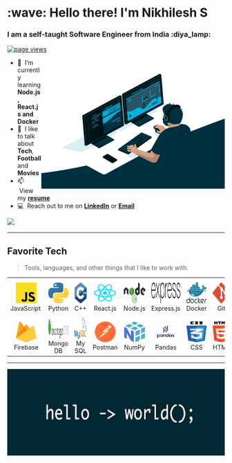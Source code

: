 <h1 align="left" id="macropower-title">:wave: Hello there! I'm Nikhilesh S</h1>
<h3 align="left">I am a self-taught Software Engineer from India :diya_lamp:</h3>
<!--<h4 align="left">I am currently interning at Mad Street Den 🌻 </h4>-->
<p>  </p>

<p align="left">
  <a href="https://github.com/NikhileshJr08">
    <img src="https://komarev.com/ghpvc/?username=NikhileshJr08" alt="page views" />
  </a>
</p>

<img align="right" alt="GIF" src="./img/code.gif?raw=true" width="425" height="300" />

- :seedling: &nbsp;I’m currently learning **Node.js, React.js and Docker**
- :speech_balloon: &nbsp;I like to talk about **Tech**, **Football** and **Movies**  
- :mailbox: &nbsp;View my **[resume]**
- :computer: &nbsp;Reach out to me on **[LinkedIn]** or **[Email]**

<img src = "https://github-readme-streak-stats.herokuapp.com?user=NikhileshJr08&theme=dark&hide_border=true" width = 400>

---

<h2 align="left" id="macropower-tech">Favorite Tech</h2>

> Tools, languages, and other things that I like to work with.

<table>
  <tr>
    <td align="center" width="115">
      <a href="#macropower-tech">
        <img src="./img/javascriptlogo.png" width="48" height="48" alt="C#" />
      </a>
      <br>JavaScript&nbsp;
    </td>
    <td align="center" width="115">
      <a href="#macropower-tech">
        <img src="./img/pythonlogo.png" width="48" height="48" alt="Python" />
      </a>
      <br>Python
    </td>
    <td align="center" width="115">
      <a href="#macropower-tech">
        <img src="./img/clogo.png" width="48" height="48" alt="Golang" />
      </a>
      <br>C++
    </td>
    <td align="center" width="115">
      <a href="#macropower-tech">
        <img src="./img/ReactJsLogo.png" width="55" height="48" alt="Jsonnet" />
      </a>
      <br>React.js
    </td>
    <td align="center" width="115">
      <a href="#macropower-tech">
        <img src="./img/nodejslogo.png" width="65" height="48" alt="Jsonnet" />
      </a>
      <br>Node.js
    </td>
    <td align="center" width="115">
      <a href="#macropower-tech">
        <img src="./img/expressjslogo.png" width="85" height="48" alt="TypeScript" />
      </a>
      <br>Express.js
    </td>
    <td align="center" width="115">
      <a href="#macropower-tech">
        <img src="./img/dockerlogo.png" width="48" height="48" alt="JavaScript" />
      </a>
      <br>Docker
    </td>
    <td align="center" width="115">
      <a href="#macropower-tech" >
        <img src="./img/gitlogo.png" width="48" height="48" alt="React" />
      </a>
      <br>Git
    </td>
    <td align="center" width="115">
      <a href="#macropower-tech">
        <img src="./img/flasklogo.png" width="48" height="48" alt="Bootstrap" />
      </a>
      <br>flask
    </td>
    <td align="center" width="115">
      <a href="#macropower-tech">
        <img src="./img/socketiologo.png" width="48" height="48" alt="Sass" />
      </a>
      <br>Socket-io
    </td>
  </tr>
  <tr>
    <td align="center" width="96"> 
      <a href="#macropower-tech" >
        <img src="./img/firebaselogo.png" width="48" height="48" alt="Docker" />
      </a>
      <br>Firebase
    </td>
    <td align="center" width="96">
      <a href="#macropower-tech" >
        <img src="./img/mongodblogo.png" width="85" height="48" alt="Kubernetes" />
      </a>
      <br>Mongo DB
    </td>
    <td align="center"  width="96">
      <a href="#macropower-tech">
        <img src="./img/MySQLlogo.png" width="48" height="48" alt="Debian" />
      </a>
      <br>My SQL
    </td>
    <td align="center"  width="96">
      <a href="#macropower-tech">
        <img src="./img/postmanlogo.svg" width="48" height="48" alt="RHEL" />
      </a>
      <br>Postman
    </td>
    <td align="center" width="96">
      <a href="#macropower-tech">
        <img src="./img/numpylogo.png" width="48" height="48" alt="Powershell" />
      </a>
      <br>NumPy
    </td>
    <td align="center"  width="96">
      <a href="#macropower-tech">
        <img src="./img/pandaslogo.png" width="48" height="48" alt="MySQL" />
      </a>
      <br>Pandas
    </td>
    <td align="center" width="96">
      <a href="#macropower-tech" >
        <img src="./img/css3logo.png" width="48" height="48" alt="Prometheus" />
      </a>
      <br>CSS
    </td>
    <td align="center" width="96">
      <a href="#macropower-tech" >
        <img src="./img/html5logo.png" width="48" height="48" alt="Grafana" />
      </a>
      <br>HTML
    </td>
    <td align="center" width="96">
      <a href="#macropower-tech" >
        <img src="./img/javalogo.png" width="48" height="48" alt="Thanos" />
      </a>
      <br>Java
    </td>
  </tr>
</table>

---
<!--
## 🔔 𝙼𝚢 𝙻𝚊𝚝𝚎𝚜𝚝 𝙶𝚒𝚝𝙷𝚞𝚋 𝙼𝚎𝚝𝚛𝚒𝚌𝚜
![Metrics](https://metrics.lecoq.io/NikhileshJr08?template=classic&base.header=0&gists=1&lines=1&config.timezone=America%2FToronto)
-->



  <img alt="header" src="/img/HelloWorldBenAwad.png" width="1000" height = "200"></img>


<!-- links -->

[84.51°]: https://github.com/8451 "84.51° Github Home"
[resume]: https://drive.google.com/file/d/1GzGrEFIx5izG1Q4MMPh8oAXxrhPyRY-0/view?usp=sharing
[linkedin]: https://www.linkedin.com/in/nikhilesh-s "Jacob Colvin LinkedIn"
[Email]: mailto:nikhileshjr08@gmail.com
[Ben Awad]: https://www.youtube.com/c/BenAwad97

